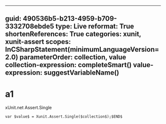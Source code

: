 ----
guid: 490536b5-b213-4959-b709-3332708ebde5
type: Live
reformat: True
shortenReferences: True
categories: xunit, xunit-assert
scopes: InCSharpStatement(minimumLanguageVersion=2.0)
parameterOrder: collection, value
collection-expression: completeSmart()
value-expression: suggestVariableName()
----

# a1

xUnit.net Assert.Single

```
var $value$ = Xunit.Assert.Single($collection$);$END$
```
